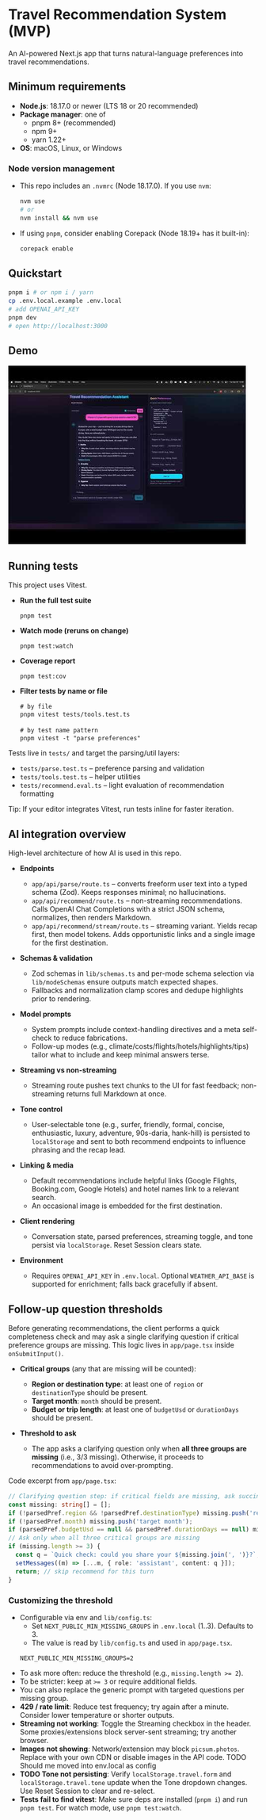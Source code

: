 # Travel Recommendation System (MVP)

An AI-powered Next.js app that turns natural-language preferences into travel recommendations.

## Minimum requirements

- **Node.js**: 18.17.0 or newer (LTS 18 or 20 recommended)
- **Package manager**: one of
  - pnpm 8+ (recommended)
  - npm 9+
  - yarn 1.22+
- **OS**: macOS, Linux, or Windows

### Node version management

- This repo includes an `.nvmrc` (Node 18.17.0). If you use `nvm`:
  ```bash
  nvm use
  # or
  nvm install && nvm use
  ```
- If using `pnpm`, consider enabling Corepack (Node 18.19+ has it built-in):
  ```bash
  corepack enable
  ```

## Quickstart
```bash
pnpm i # or npm i / yarn
cp .env.local.example .env.local
# add OPENAI_API_KEY
pnpm dev
# open http://localhost:3000
```

## Demo

[![Watch the demo](thumb.jpg)](https://www.youtube.com/watch?v=I_Mmd9F5O8c)


## Running tests

This project uses Vitest.

- **Run the full test suite**
  ```
  pnpm test
  ```

- **Watch mode (reruns on change)**
  ```
  pnpm test:watch
  ```

- **Coverage report**
  ```
  pnpm test:cov
  ```

- **Filter tests by name or file**
  ```
  # by file
  pnpm vitest tests/tools.test.ts
  
  # by test name pattern
  pnpm vitest -t "parse preferences"
  ```

Tests live in `tests/` and target the parsing/util layers:
- `tests/parse.test.ts` – preference parsing and validation
- `tests/tools.test.ts` – helper utilities
- `tests/recommend.eval.ts` – light evaluation of recommendation formatting

Tip: If your editor integrates Vitest, run tests inline for faster iteration.

## AI integration overview

High-level architecture of how AI is used in this repo.

- **Endpoints**
  - `app/api/parse/route.ts` – converts freeform user text into a typed schema (Zod). Keeps responses minimal; no hallucinations.
  - `app/api/recommend/route.ts` – non-streaming recommendations. Calls OpenAI Chat Completions with a strict JSON schema, normalizes, then renders Markdown.
  - `app/api/recommend/stream/route.ts` – streaming variant. Yields recap first, then model tokens. Adds opportunistic links and a single image for the first destination.

- **Schemas & validation**
  - Zod schemas in `lib/schemas.ts` and per-mode schema selection via `lib/modeSchemas` ensure outputs match expected shapes.
  - Fallbacks and normalization clamp scores and dedupe highlights prior to rendering.

- **Model prompts**
  - System prompts include context-handling directives and a meta self-check to reduce fabrications.
  - Follow-up modes (e.g., climate/costs/flights/hotels/highlights/tips) tailor what to include and keep minimal answers terse.

- **Streaming vs non-streaming**
  - Streaming route pushes text chunks to the UI for fast feedback; non-streaming returns full Markdown at once.

- **Tone control**
  - User-selectable tone (e.g., surfer, friendly, formal, concise, enthusiastic, luxury, adventure, 90s-daria, hank-hill) is persisted to `localStorage` and sent to both recommend endpoints to influence phrasing and the recap lead.

- **Linking & media**
  - Default recommendations include helpful links (Google Flights, Booking.com, Google Hotels) and hotel names link to a relevant search.
  - An occasional image is embedded for the first destination.

- **Client rendering**

  - Conversation state, parsed preferences, streaming toggle, and tone persist via `localStorage`. Reset Session clears state.

- **Environment**
  - Requires `OPENAI_API_KEY` in `.env.local`. Optional `WEATHER_API_BASE` is supported for enrichment; falls back gracefully if absent.

## Follow‑up question thresholds

Before generating recommendations, the client performs a quick completeness check and may ask a single clarifying question if critical preference groups are missing. This logic lives in `app/page.tsx` inside `onSubmitInput()`.

- **Critical groups** (any that are missing will be counted):
  - **Region or destination type**: at least one of `region` or `destinationType` should be present.
  - **Target month**: `month` should be present.
  - **Budget or trip length**: at least one of `budgetUsd` or `durationDays` should be present.

- **Threshold to ask**
  - The app asks a clarifying question only when **all three groups are missing** (i.e., 3/3 missing). Otherwise, it proceeds to recommendations to avoid over‑prompting.

Code excerpt from `app/page.tsx`:
```ts
// Clarifying question step: if critical fields are missing, ask succinctly and skip recommend for now
const missing: string[] = [];
if (!parsedPref.region && !parsedPref.destinationType) missing.push('region or destination type');
if (!parsedPref.month) missing.push('target month');
if (parsedPref.budgetUsd == null && parsedPref.durationDays == null) missing.push('budget or trip length');
// Ask only when all three critical groups are missing
if (missing.length >= 3) {
  const q = `Quick check: could you share your ${missing.join(', ')}?`;
  setMessages((m) => [...m, { role: 'assistant', content: q }]);
  return; // skip recommend for this turn
}
```

### Customizing the threshold
- Configurable via env and `lib/config.ts`:
  - Set `NEXT_PUBLIC_MIN_MISSING_GROUPS` in `.env.local` (1..3). Defaults to 3.
  - The value is read by `lib/config.ts` and used in `app/page.tsx`.
  ```env
  NEXT_PUBLIC_MIN_MISSING_GROUPS=2
  ```
- To ask more often: reduce the threshold (e.g., `missing.length >= 2`).
- To be stricter: keep at `>= 3` or require additional fields.
- You can also replace the generic prompt with targeted questions per missing group.
- **429 / rate limit**: Reduce test frequency; try again after a minute. Consider lower temperature or shorter outputs.
- **Streaming not working**: Toggle the Streaming checkbox in the header. Some proxies/extensions block server-sent streaming; try another browser.
- **Images not showing**: Network/extension may block `picsum.photos`. Replace with your own CDN or disable images in the API code. TODO Should me moved into env.local as config
- **TODO Tone not persisting**: Verify `localStorage.travel.form` and `localStorage.travel.tone` update when the Tone dropdown changes. Use Reset Session to clear and re-select.
- **Tests fail to find vitest**: Make sure deps are installed (`pnpm i`) and run `pnpm test`. For watch mode, use `pnpm test:watch`.